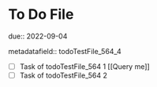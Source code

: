 # To Do File

due:: 2022-09-04

metadatafield:: todoTestFile_564\_4

- [ ] Task of todoTestFile_564 1 [[Query me]]
- [ ] Task of todoTestFile_564 2
